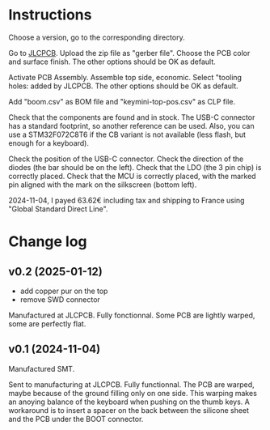 # Instructions

Choose a version, go to the corresponding directory.

Go to [JLCPCB](https://jlcpcb.com/). Upload the zip file as "gerber
file". Choose the PCB color and surface finish. The other options
should be OK as default.

Activate PCB Assembly. Assemble top side, economic. Select "tooling
holes: added by JLCPCB. The other options should be OK as default.

Add "boom.csv" as BOM file and "keymini-top-pos.csv" as CLP file.

Check that the components are found and in stock. The USB-C connector
has a standard footprint, so another reference can be used. Also, you
can use a STM32F072C8T6 if the CB variant is not available (less
flash, but enough for a keyboard).

Check the position of the USB-C connector. Check the direction of the
diodes (the bar should be on the left). Check that the LDO (the 3 pin
chip) is correctly placed. Check that the MCU is correctly placed,
with the marked pin aligned with the mark on the silkscreen (bottom
left).

2024-11-04, I payed 63.62€ including tax and shipping to France using
"Global Standard Direct Line".

# Change log

## v0.2 (2025-01-12)

* add copper pur on the top
* remove SWD connector

Manufactured at JLCPCB. Fully fonctionnal. Some PCB are lightly
warped, some are perfectly flat.

## v0.1 (2024-11-04)

Manufactured SMT.

Sent to manufacturing at JLCPCB. Fully functionnal. The PCB are
warped, maybe because of the ground filling only on one side. This
warping makes an anoying balance of the keyboard when pushing on the
thumb keys. A workaround is to insert a spacer on the back between the
silicone sheet and the PCB under the BOOT connector.
